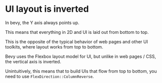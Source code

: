 # UI layout is inverted

In bevy, the Y axis always points up.

This means that everything in 2D and UI is laid out from bottom to top.

This is the opposite of the typical behavior of web pages and other UI toolkits,
where layout works from top to bottom.

Bevy uses the Flexbox layout model for UI, but unlike in web pages / CSS, the
vertical axis is inverted.

Unintuitively, this means that to build UIs that flow from top to bottom, you
need to use `FlexDirection::ColumnReverse`.
